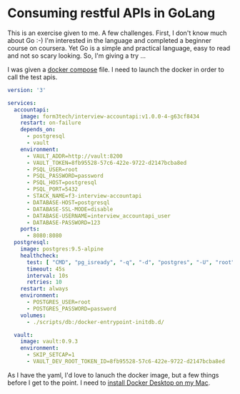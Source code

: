 # Consuming restful APIs in GoLang

This is an exercise given to me. A few challenges. First, I don't know much about Go :-\) I'm interested in the language and completed a beginner course on coursera. Yet Go is a simple and practical language, easy to read and not so scary looking. So, I'm giving a try ...

I was given a [docker compose](https://docs.docker.com/compose/) file. I need to launch the docker in order to call the test apis. 

```yaml
version: '3'

services:
  accountapi:
    image: form3tech/interview-accountapi:v1.0.0-4-g63cf8434
    restart: on-failure
    depends_on:
      - postgresql
      - vault
    environment:
      - VAULT_ADDR=http://vault:8200
      - VAULT_TOKEN=8fb95528-57c6-422e-9722-d2147bcba8ed
      - PSQL_USER=root
      - PSQL_PASSWORD=password
      - PSQL_HOST=postgresql
      - PSQL_PORT=5432
      - STACK_NAME=f3-interview-accountapi
      - DATABASE-HOST=postgresql
      - DATABASE-SSL-MODE=disable
      - DATABASE-USERNAME=interview_accountapi_user
      - DATABASE-PASSWORD=123
    ports:
      - 8080:8080
  postgresql:
    image: postgres:9.5-alpine
    healthcheck:
      test: [ "CMD", "pg_isready", "-q", "-d", "postgres", "-U", "root" ]
      timeout: 45s
      interval: 10s
      retries: 10
    restart: always
    environment:
      - POSTGRES_USER=root
      - POSTGRES_PASSWORD=password
    volumes:
      - ./scripts/db:/docker-entrypoint-initdb.d/

  vault:
    image: vault:0.9.3
    environment:
      - SKIP_SETCAP=1
      - VAULT_DEV_ROOT_TOKEN_ID=8fb95528-57c6-422e-9722-d2147bcba8ed
```

As I have the yaml, I'd love to lanuch the docker image, but a few things before I get to the point. I need to [install Docker Desktop on my Mac](https://docs.docker.com/docker-for-mac/install/). 

